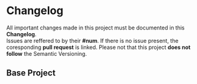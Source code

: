 # Changelog
All important changes made in this project must be documented in this **Changelog**.
</br>Issues are reffered to by their **#num**. If there is no issue present, the coresponding **pull request** is linked.
Please not that this project **does not follow** the Semantic Versioning.

## Base Project
